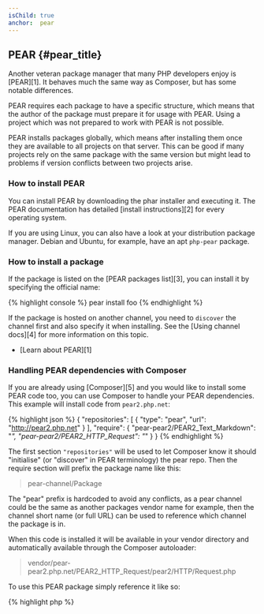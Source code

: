 ```yaml
---
isChild: true
anchor:  pear
---
```


## PEAR {#pear_title}

Another veteran package manager that many PHP developers enjoy is [PEAR][1]. It behaves much the same way as Composer,
but has some notable differences.

PEAR requires each package to have a specific structure, which means that the author of the package must prepare it for
usage with PEAR. Using a project which was not prepared to work with PEAR is not possible.

PEAR installs packages globally, which means after installing them once they are available to all projects on that
server. This can be good if many projects rely on the same package with the same version but might lead to problems if
version conflicts between two projects arise.

### How to install PEAR

You can install PEAR by downloading the phar installer and executing it. The PEAR documentation has detailed
[install instructions][2] for every operating system.

If you are using Linux, you can also have a look at your distribution package manager. Debian and Ubuntu, for example,
have an apt ``php-pear`` package.

### How to install a package

If the package is listed on the [PEAR packages list][3], you can install it by specifying the official name:

{% highlight console %}
pear install foo
{% endhighlight %}

If the package is hosted on another channel, you need to `discover` the channel first and also specify it when
installing. See the [Using channel docs][4] for more information on this topic.

* [Learn about PEAR][1]

### Handling PEAR dependencies with Composer

If you are already using [Composer][5] and you would like to install some PEAR code too, you can use Composer to
handle your PEAR dependencies. This example will install code from `pear2.php.net`:

{% highlight json %}
{
    "repositories": [
        {
            "type": "pear",
            "url": "http://pear2.php.net"
        }
    ],
    "require": {
        "pear-pear2/PEAR2_Text_Markdown": "*",
        "pear-pear2/PEAR2_HTTP_Request": "*"
    }
}
{% endhighlight %}

The first section `"repositories"` will be used to let Composer know it should "initialise" (or "discover" in PEAR
terminology) the pear repo. Then the require section will prefix the package name like this:

> pear-channel/Package

The "pear" prefix is hardcoded to avoid any conflicts, as a pear channel could be the same as another packages vendor
name for example, then the channel short name (or full URL) can be used to reference which channel the package is in.

When this code is installed it will be available in your vendor directory and automatically available through the
Composer autoloader:

> vendor/pear-pear2.php.net/PEAR2_HTTP_Request/pear2/HTTP/Request.php

To use this PEAR package simply reference it like so:

{% highlight php %}
<?php
$request = new pear2\HTTP\Request();
{% endhighlight %}

* [Learn more about using PEAR with Composer][6]


[1]: http://pear.php.net/
[2]: http://pear.php.net/manual/en/installation.getting.php
[3]: http://pear.php.net/packages.php
[4]: http://pear.php.net/manual/en/guide.users.commandline.channels.php
[5]: /#composer_and_packagist
[6]: http://getcomposer.org/doc/05-repositories.md#pear
